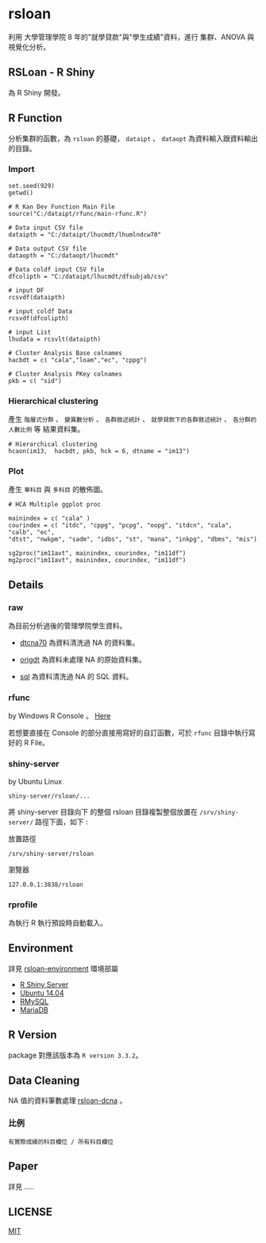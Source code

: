 # rsloan

利用 大學管理學院 8 年的"就學貸款"與"學生成績"資料，進行 集群、ANOVA 與視覺化分析。

## RSLoan - R Shiny

為 R Shiny 開發。



## R Function

分析集群的函數，為 `rsloan` 的基礎， `dataipt` 、 `dataopt` 為資料輸入跟資料輸出的目錄。

### Import

```
set.seed(929)
getwd()

# R Kan Dev Function Main File
source("C:/dataipt/rfunc/main-rfunc.R")

# Data input CSV file
dataipth = "C:/dataipt/lhucmdt/lhumlndcw70"

# Data output CSV file
dataopth = "C:/dataopt/lhucmdt"

# Data coldf input CSV file
dfcolipth = "C:/dataipt/lhucmdt/dfsubjab/csv"

# input DF
rcsvdf(dataipth)

# input coldf Data
rcsvdf(dfcolipth)

# input List
lhudata = rcsvlt(dataipth)

# Cluster Analysis Base colnames 
hacbdt = c( "cala","loam","ec", "cppg")

# Cluster Analysis PKey colnames 
pkb = c( "sid")
```


### Hierarchical clustering

產生 `階層式分群` 、 `變異數分析` 、 `各群敘述統計` 、 `就學貸款下的各群敘述統計` 、 `各分群的人數比例` 等 結果資料集。

```
# Hierarchical clustering
hcaon(im13,  hacbdt, pkb, hck = 6, dtname = "im13")
```


### Plot

產生 `單科目` 與 `多科目` 的散佈圖。

```
# HCA Multiple ggplot proc

mainindex = c( "cala" )
courindex = c( "itdc", "cppg", "pcpg", "oopg", "itdcn", "cala", "calb", "ec", 
"dtst", "nwkpm", "sadm", "idbs", "st", "mana", "inkpg", "dbms", "mis")

sg2proc("im11avt", mainindex, courindex, "im11df")
mg2proc("im11avt", mainindex, courindex, "im11df")
```

## Details

### raw

為目前分析過後的管理學院學生資料。

- [dtcna70](https://github.com/kancheng/rsloan/tree/master/raw/dtcna70) 為資料清洗過 NA 的資料集。

- [origdt](https://github.com/kancheng/rsloan/tree/master/raw/origdt) 為資料未處理 NA 的原始資料集。

- [sql](https://github.com/kancheng/rsloan/tree/master/raw/sql) 為資料清洗過 NA 的 SQL 資料。


### rfunc

by Windows R Console 。 [Here](https://github.com/kancheng/rsloan/blob/master/man/rfunc.md)

若想要直接在 Console 的部分直接用寫好的自訂函數，可於 `rfunc` 目錄中執行寫好的 R File。


### shiny-server

by Ubuntu Linux

```
shiny-server/rsloan/...
``` 

將 shiny-server 目錄向下 的整個 rsloan 目錄複製整個放置在 `/srv/shiny-server/` 路徑下面，如下 :

放置路徑
```
/srv/shiny-server/rsloan
```

瀏覽器
```
127.0.0.1:3838/rsloan
```

### rprofile

為執行 R 執行預設時自動載入。


## Environment

詳見 [rsloan-environment](https://github.com/kancheng/rsloan-environment) 環境部屬

- [R Shiny Server](https://github.com/rstudio/shiny-server)
- [Ubuntu 14.04](https://en.wikipedia.org/wiki/Ubuntu_(operating_system))
- [RMySQL](https://github.com/rstats-db/RMySQL)
- [MariaDB](https://en.wikipedia.org/wiki/MariaDB)

## R Version

package 對應該版本為 `R version 3.3.2`。


## Data Cleaning

NA 值的資料筆數處理 [rsloan-dcna](https://github.com/kancheng/rsloan-dcna) 。

### 比例

```
有實際成績的科目欄位 / 所有科目欄位
```


## Paper

詳見 .....


## LICENSE

[MIT](https://github.com/kancheng/rsloan/blob/master/LICENSE)



